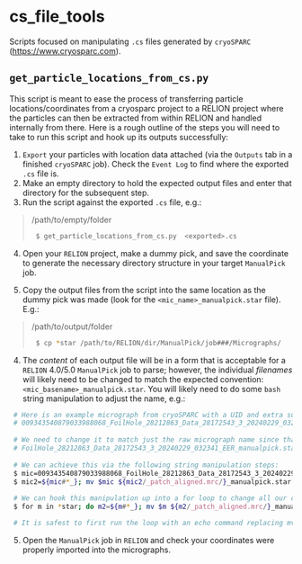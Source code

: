 # cs_file_tools
Scripts focused on manipulating `.cs` files generated by `cryoSPARC` (https://www.cryosparc.com).

## `get_particle_locations_from_cs.py`
This script is meant to ease the process of transferring particle locations/coordinates from a cryosparc project to a RELION project where the particles can then be extracted from within RELION and handled internally from there. Here is a rough outline of the steps you will need to take to run this script and hook up its outputs successfully:

1. `Export` your particles with location data attached (via the `Outputs` tab in a finished `cryoSPARC` job). Check the `Event Log` to find where the exported `.cs` file is.
2. Make an empty directory to hold the expected output files and enter that directory for the subsequent step.
3. Run the script against the exported `.cs` file, e.g.:

> /path/to/empty/folder 
> ```sh
>  $ get_particle_locations_from_cs.py  <exported>.cs 
> ```

4. Open your `RELION` project, make a dummy pick, and save the coordinate to generate the necessary directory structure in your target `ManualPick` job.

5. Copy the output files from the script into the same location as the dummy pick was made (look for the `<mic_name>_manualpick.star` file). E.g.:

> /path/to/output/folder 
> ```sh
>  $ cp *star /path/to/RELION/dir/ManualPick/job###/Micrographs/ 
> ```

4. The *content* of each output file will be in a form that is acceptable for a `RELION` 4.0/5.0 `ManualPick` job to parse; however, the individual *filenames* will likely need to be changed to match the expected convention: `<mic_basename>_manualpick.star`. You will likely need to do some `bash` string manipulation to adjust the name, e.g.:

```sh 
 # Here is an example micrograph from cryoSPARC with a UID and extra suffix characters: 
 # 009343540879033988068_FoilHole_28212863_Data_28172543_3_20240229_032341_EER_patch_aligned.mrc 
   
 # We need to change it to match just the raw micrograph name since that is what was imported into RELION plus add the necessary manualpick.star suffix, e.g.:
 # FoilHole_28212863_Data_28172543_3_20240229_032341_EER_manualpick.star
  
 # We can achieve this via the following string manipulation steps: 
 $ mic=009343540879033988068_FoilHole_28212863_Data_28172543_3_20240229_032341_EER_patch_aligned.mrc
 $ mic2=${mic#*_}; mv $mic ${mic2/_patch_aligned.mrc/}_manualpick.star
 
 # We can hook this manipulation up into a for loop to change all our output files at once:
 $ for m in *star; do m2=${m#*_}; mv $m ${m2/_patch_aligned.mrc/}_manualpick.star; done

 # It is safest to first run the loop with an echo command replacing mv before executing the actual change 
```

5. Open the `ManualPick` job in `RELION` and check your coordinates were properly imported into the micrographs. 